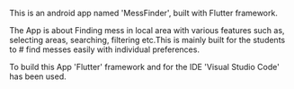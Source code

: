 This is an android app named 'MessFinder', built with Flutter framework.

The App is about Finding mess in local area with various features such as, selecting areas, searching, filtering etc.This is mainly built for the students to   # find messes easily with individual preferences.

To build this App 'Flutter' framework and for the IDE 'Visual Studio Code' has been used.
